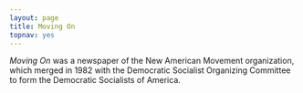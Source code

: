 ```yaml
---
layout: page
title: Moving On
topnav: yes
---
```

*Moving On* was a newspaper of the New American Movement organization, which merged in 1982 with the Democratic Socialist Organizing Committee to form the Democratic Socialists of America.